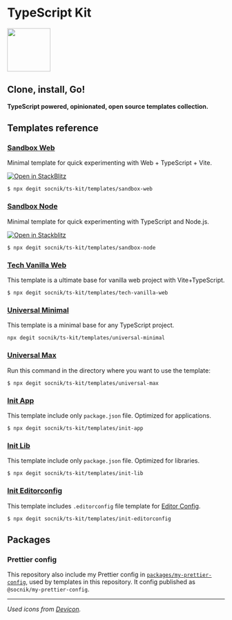 # TypeScript Kit

<img src="https://cdn.jsdelivr.net/gh/devicons/devicon@latest/icons/typescript/typescript-original.svg"
  width="100px"
  height="100px"
/>

## **Clone, install, Go!**

**TypeScript powered, opinionated, open source templates collection.**

## Templates reference

### [Sandbox Web](https://github.com/socnik/ts-kit/tree/main/templates/sandbox-web)

Minimal template for quick experimenting with Web + TypeScript + Vite.

[![Open in StackBlitz](https://developer.stackblitz.com/img/open_in_stackblitz_small.svg)](https://stackblitz.com/fork/github/socnik/ts-kit/tree/main/templates/sandbox-web/template?title=TS%20Kit%20Sandbox%20Web&file=index.html&startScript=dev)

```shell
$ npx degit socnik/ts-kit/templates/sandbox-web
```

### [Sandbox Node](https://github.com/socnik/ts-kit/tree/main/templates/sandbox-node)

Minimal template for quick experimenting with TypeScript and Node.js.

[![Open in Stackblitz](https://developer.stackblitz.com/img/open_in_stackblitz_small.svg)](https://stackblitz.com/fork/github/socnik/ts-kit/tree/main/templates/sandbox-node/template?title=TS%20Kit%20Sandbox%20Node.js&file=src/index.ts&hideNavigation=true&hidedevtools=true&view=editor&startScript=start:watch&terminalHeight=40)

```shell
$ npx degit socnik/ts-kit/templates/sandbox-node
```

### [Tech Vanilla Web](https://github.com/socnik/ts-kit/tree/main/templates/tech-vanilla-web)

This template is a ultimate base for vanilla web project with Vite+TypeScript.

```shell
$ npx degit socnik/ts-kit/templates/tech-vanilla-web
```

### [Universal Minimal](https://github.com/socnik/ts-kit/tree/main/templates/universal-minimal)

This template is a minimal base for any TypeScript project.

```shell
npx degit socnik/ts-kit/templates/universal-minimal
```

### [Universal Max](https://github.com/socnik/ts-kit/tree/main/templates/universal-max)

Run this command in the directory where you want to use the template:

```shell
$ npx degit socnik/ts-kit/templates/universal-max
```

### [Init App](https://github.com/socnik/ts-kit/tree/main/templates/init-app)

This template include only `package.json` file. Optimized for applications.

```shell
$ npx degit socnik/ts-kit/templates/init-app
```

### [Init Lib](https://github.com/socnik/ts-kit/tree/main/templates/init-lib)

This template include only `package.json` file. Optimized for libraries.

```shell
$ npx degit socnik/ts-kit/templates/init-lib
```

### [Init Editorconfig](https://github.com/socnik/ts-kit/tree/main/templates/init-editorconfig)

This template includes `.editorconfig` file template for [Editor Config](https://editorconfig.org/).

```shell
$ npx degit socnik/ts-kit/templates/init-editorconfig
```

## Packages

### Prettier config

This repository also include my Prettier config in [`packages/my-prettier-config`](https://github.com/socnik/ts-kit/tree/main/packages/my-prettier-config), used by templates in this repository. It config published as `@socnik/my-prettier-config`.

---

_Used icons from [Devicon](https://github.com/devicons/devicon/)._
